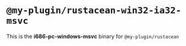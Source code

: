 # `@my-plugin/rustacean-win32-ia32-msvc`

This is the **i686-pc-windows-msvc** binary for `@my-plugin/rustacean`

